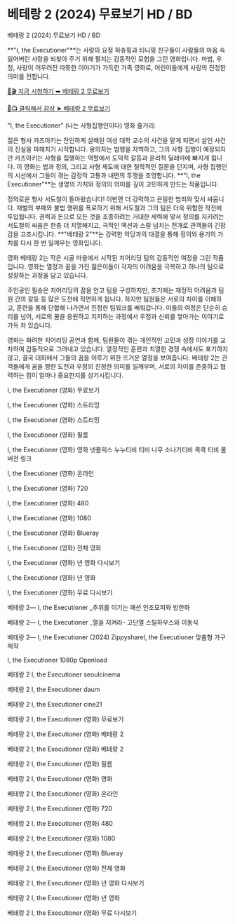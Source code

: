 # 베테랑 2 (2024) 무료보기 HD / BD
베테랑 2 (2024) 무료보기 HD / BD

**"I, the Executioner"**는 사랑의 요정 하츄핑과 티니핑 친구들이 사람들의 마음 속 잃어버린 사랑을 되찾아 주기 위해 펼치는 감동적인 모험을 그린 영화입니다. 마법, 우정, 사랑이 어우러진 따뜻한 이야기가 가득한 가족 영화로, 어린이들에게 사랑의 진정한 의미를 전합니다.

[🔗🎬 지금 시청하기 ➥ 베테랑 2 무료보기](https://t.co/ytmF9ObkQW)

[🎥📺 클릭해서 감상 ➤ 베테랑 2 무료보기](https://t.co/ytmF9ObkQW)

"I, the Executioner" (나는 사형집행인이다) 영화 줄거리:

젊은 형사 카즈아키는 잔인하게 살해된 여성 대학 교수의 사건을 맡게 되면서 살인 사건의 진실을 파헤치기 시작합니다. 용의자는 범행을 자백하고, 그의 사형 집행이 예정되지만 카즈아키는 사형을 집행하는 역할에서 도덕적 갈등과 윤리적 딜레마에 빠지게 됩니다. 이 영화는 법과 정의, 그리고 사형 제도에 대한 철학적인 질문을 던지며, 사형 집행인의 시선에서 그들이 겪는 감정적 고통과 내면의 투쟁을 조명합니다. **"I, the Executioner"**는 생명의 가치와 정의의 의미를 깊이 고민하게 만드는 작품입니다.

정의로운 형사 서도철이 돌아왔습니다! 이번엔 더 강력하고 은밀한 범죄와 맞서 싸웁니다. 재벌의 부패와 불법 행위를 폭로하기 위해 서도철과 그의 팀은 더욱 위험한 작전에 투입됩니다. 권력과 돈으로 모든 것을 조종하려는 거대한 세력에 맞서 정의를 지키려는 서도철의 싸움은 한층 더 치열해지고, 극적인 액션과 스릴 넘치는 전개로 관객들의 긴장감을 고조시킵니다. **"베테랑 2"**는 강력한 악당과의 대결을 통해 정의와 용기의 가치를 다시 한 번 일깨우는 영화입니다.

영화 베테랑 2는 작은 시골 마을에서 시작된 치어리딩 팀의 감동적인 여정을 그린 작품입니다. 영화는 열정과 꿈을 가진 젊은이들이 각자의 어려움을 극복하고 하나의 팀으로 성장하는 과정을 담고 있습니다.

주인공인 필승은 치어리딩의 꿈을 안고 팀을 구성하지만, 초기에는 재정적 어려움과 팀원 간의 갈등 등 많은 도전에 직면하게 됩니다. 하지만 팀원들은 서로의 차이를 이해하고, 훈련을 통해 단합해 나가면서 진정한 팀워크를 배워갑니다. 이들의 여정은 단순히 승리를 넘어, 서로의 꿈을 응원하고 지지하는 과정에서 우정과 신뢰를 쌓아가는 이야기로 가득 차 있습니다.

영화는 화려한 치어리딩 공연과 함께, 팀원들이 겪는 개인적인 고민과 성장 이야기를 교차하여 감동적으로 그려내고 있습니다. 열정적인 훈련과 치열한 경쟁 속에서도 포기하지 않고, 결국 대회에서 그들의 꿈을 이루기 위한 뜨거운 열정을 보여줍니다. 베테랑 2는 관객들에게 꿈을 향한 도전과 우정의 진정한 의미를 일깨우며, 서로의 차이를 존중하고 협력하는 힘이 얼마나 중요한지를 상기시킵니다.

I, the Executioner (영화) 무료보기

I, the Executioner (영화) 스트리밍

I, the Executioner (영화) 스트리밍

I, the Executioner (영화) 필름

I, the Executioner (영화) 영화 넷플릭스 누누티비 티비 나무 소나기티비 콕콕 티비 풀버전 링크

I, the Executioner (영화) 온라인

I, the Executioner (영화) 720

I, the Executioner (영화) 480

I, the Executioner (영화) 1080

I, the Executioner (영화) Blueray

I, the Executioner (영화) 전체 영화

I, the Executioner (영화) 년 영화 다시보기

I, the Executioner (영화) 년 영화

I, the Executioner (영화) 무료 다시보기

베테랑 2— I, the Executioner _추위를 이기는 패션 인조모피와 방한화

베테랑 2— I, the Executioner _열을 지켜라- 고단열 스틸하우스와 이동식

베테랑 2— I, the Executioner (2024) ZippyshareI, the Executioner 맞춤형 가구 제작

I, the Executioner 1080p Openload

베테랑 2 I, the Executioner seoulcinema

베테랑 2 I, the Executioner daum

베테랑 2 I, the Executioner cine21

베테랑 2 I, the Executioner (영화) 무료보기

베테랑 2 I, the Executioner (영화) 베테랑 2

베테랑 2 I, the Executioner (영화) 베테랑 2

베테랑 2 I, the Executioner (영화) 필름

베테랑 2 I, the Executioner (영화) 영화

베테랑 2 I, the Executioner (영화) 온라인

베테랑 2 I, the Executioner (영화) 720

베테랑 2 I, the Executioner (영화) 480

베테랑 2 I, the Executioner (영화) 1080

베테랑 2 I, the Executioner (영화) Blueray

베테랑 2 I, the Executioner (영화) 전체 영화

베테랑 2 I, the Executioner (영화) 년 영화 다시보기

베테랑 2 I, the Executioner (영화) 년 영화

베테랑 2 I, the Executioner (영화) 무료 다시보기

